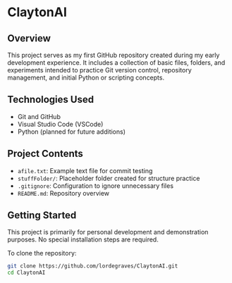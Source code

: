 # ClaytonAI

## Overview
This project serves as my first GitHub repository created during my early development experience. It includes a collection of basic files, folders, and experiments intended to practice Git version control, repository management, and initial Python or scripting concepts.

## Technologies Used
- Git and GitHub
- Visual Studio Code (VSCode)
- Python (planned for future additions)

## Project Contents
- `afile.txt`: Example text file for commit testing
- `stuffFolder/`: Placeholder folder created for structure practice
- `.gitignore`: Configuration to ignore unnecessary files
- `README.md`: Repository overview

## Getting Started
This project is primarily for personal development and demonstration purposes. No special installation steps are required.

To clone the repository:
```bash
git clone https://github.com/lordegraves/ClaytonAI.git
cd ClaytonAI
